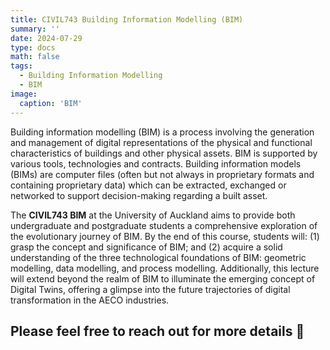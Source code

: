 ```yaml
---
title: CIVIL743 Building Information Modelling (BIM)
summary: ''
date: 2024-07-29
type: docs
math: false
tags:
  - Building Information Modelling
  - BIM
image:
  caption: 'BIM'
---
```


Building information modelling (BIM) is a process involving the generation and management of digital representations of the physical and functional characteristics of buildings and other physical assets. BIM is supported by various tools, technologies and contracts. Building information models (BIMs) are computer files (often but not always in proprietary formats and containing proprietary data) which can be extracted, exchanged or networked to support decision-making regarding a built asset.

The **CIVIL743 BIM** at the University of Auckland aims to provide both undergraduate and postgraduate students a comprehensive exploration of the evolutionary journey of BIM. By the end of this course, students will: (1) grasp the concept and significance of BIM; and (2) acquire a solid understanding of the three technological foundations of BIM: geometric modelling, data modelling, and process modelling. Additionally, this lecture will extend beyond the realm of BIM to illuminate the emerging concept of Digital Twins, offering a glimpse into the future trajectories of digital transformation in the AECO industries.

## Please feel free to reach out for more details 🙌
